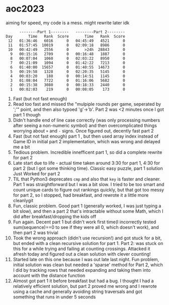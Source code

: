 # aoc2023

aiming for speed, my code is a mess. might rewrite later idk

```
      --------Part 1--------   --------Part 2--------
Day       Time   Rank  Score       Time   Rank  Score
 12   01:36:46   6016      0   04:45:49   4521      0
 11   01:57:45  10019      0   02:09:18   8986      0
 10   00:42:49   2556      0       >24h  28843      0
  9   00:15:16   2709      0   00:16:48   1887      0
  8   00:07:04   1060      0   02:03:22   8950      0
  7   00:21:09   1094      0   01:42:22   7213      0
  6   01:40:00  15657      0   01:40:55  14673      0
  5   00:19:58   1328      0   02:20:35   5145      0
  4   00:03:20    188      0   00:14:51   1145      0
  3   01:08:04   7722      0   01:16:06   5682      0
  2   00:15:38   3080      0   00:18:33   2440      0
  1   00:02:03    219      0   00:08:05    173      0
```
1. Fast (but not fast enough)
2. Read too fast and missed the "mulpiple rounds per game, seperated by ';'" point, and then also typoed 'g'->'b'. Part 2 was <2 minutes once I got part 1 though
3. Didn't handle end of line case correctly (was only processing numbers after seeing a non-numeric symbol) and then overcomplicated things worrying about `+` and `-` signs. Once figured out, decently fast part 2
4. Fast (but not fast enough) part 1 , but then used array index instead of Game ID in initial part 2 implementation, which was wrong and delayed me a bit
5. Tedious problem. Incredible innefficent part 1, so did a complete rewrite for part 2
6. Late start due to life - actual time taken around 3:30 for part 1, 4:30 for part 2 (but I got some thinking time). Classic easy puzzle, part 1 solution Just Worked for part 2
7. TIL that Python3 deprecates `cmp` and also that `key` is faster and cleaner. Part 1 was straightforward but I was a bit slow. I tried to be too smart and count unique cards to figure out rankings quickly, but that got too messy for part 2, so I stopped, had breakfast, and rewrote it a little more cleanlygit 
8. Fun, classic problem. Good part 1 (generally worked, I was just typing a bit slow), and then a part 2 that's intractable without some Math, which I did after breakfast/dropping the kids off
9. Fun again. Decent part 1 but didn't work first time(I incorrectly tested sum(sequence)==0 to see if they were all 0, which doesn't work), and then part 2 was trivial
10. Took the wrong approach (didn't use recursion!) and got stuck for a bit, but ended with a clean recursive solution for part 1. Part 2: was stuck on this for a while trying and failing at counting crossings. Attacked it afresh today and figured out a clean solution with clever counting!
11. Started late on this one because I was out late last night. Fun problem, initial solution was clean but needed a 'sparse' method for Part 2, which I did by tracking rows that needed expanding and taking them into account with the distance function
12. Almost got part 1 it before breakfast but had a bug. I thought I had a relatively efficient solution, but part 2 proved me wrong and I rewrote using a cache and generally avoiding string traversals and got something that runs in under 5 seconds